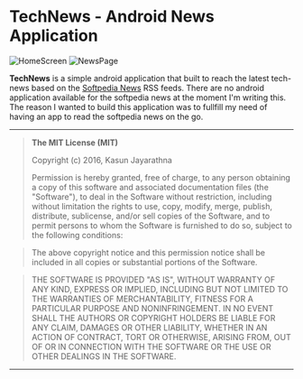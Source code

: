 TechNews - Android News Application
===================

![HomeScreen](https://raw.githubusercontent.com/truekasun/TechNews/master/HomeScreen.png)
![NewsPage](https://raw.githubusercontent.com/truekasun/TechNews/master/NewsDetailPage.png)

**TechNews** is a simple android application that built to reach the latest tech-news based on the [Softpedia News](http://news.softpedia.com/) RSS feeds. There are no android application available for the softpedia news at the moment I'm writing this. The reason I wanted to build this application was to fullfill my need of having an app to read the softpedia news on the go. 

---------

> **The MIT License (MIT)** 
> 
> Copyright (c) 2016, Kasun Jayarathna
> 
> Permission is hereby granted, free of charge, to any person obtaining a copy of this software and associated documentation files (the "Software"), to deal in the Software without restriction, including without limitation the rights to use, copy, modify, merge, publish, distribute, sublicense, and/or sell copies of the Software, and to permit persons to whom the Software is furnished to do so, subject to the following conditions:

>The above copyright notice and this permission notice shall be included in all copies or substantial portions of the Software.

>THE SOFTWARE IS PROVIDED "AS IS", WITHOUT WARRANTY OF ANY KIND, EXPRESS OR IMPLIED, INCLUDING BUT NOT LIMITED TO THE WARRANTIES OF MERCHANTABILITY, FITNESS FOR A PARTICULAR PURPOSE AND NONINFRINGEMENT. IN NO EVENT SHALL THE AUTHORS OR COPYRIGHT HOLDERS BE LIABLE FOR ANY CLAIM, DAMAGES OR OTHER LIABILITY, WHETHER IN AN ACTION OF CONTRACT, TORT OR OTHERWISE, ARISING FROM, OUT OF OR IN CONNECTION WITH THE SOFTWARE OR THE USE OR OTHER DEALINGS IN THE SOFTWARE.

---------